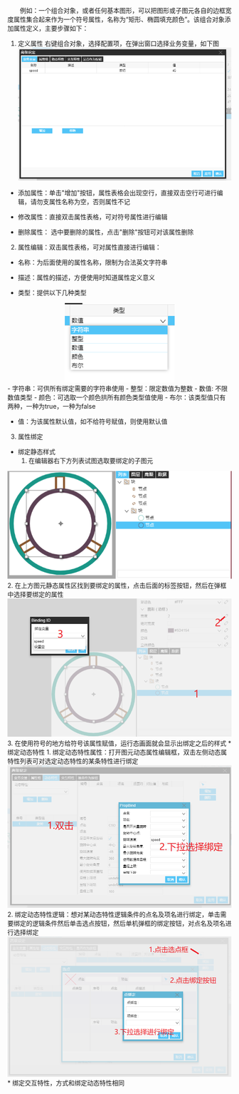 　　例如：一个组合对象，或者任何基本图形，可以把图形或子图元各自的边框宽度属性集合起来作为一个符号属性，名称为“矩形、椭圆填充颜色”。该组合对象添加属性定义，主要步骤如下：

1. 定义属性
右键组合对象，选择配置项，在弹出窗口选择业务变量，如下图
![业务变量](images/业务变量.png)
  * 添加属性：单击"增加"按钮，属性表格会出现空行，直接双击空行可进行编辑，请勿支属性名称为空，否则属性不记

  * 修改属性：直接双击属性表格，可对符号属性进行编辑

  * 删除属性： 选中要删除的属性，点击"删除"按钮可对该属性删除

2. 属性编辑：双击属性表格，可对属性直接进行编辑：
  * 名称：为后面使用的属性名称，限制为合法英文字符串
  * 描述：属性的描述，方便使用时知道属性定义意义

  * 类型：提供以下几种类型
<!-- <center>![业务变量](images/变量类型.png)</center> -->
  <div style="text-align: center"><img src="images/变量类型.png" alt=""></div>
    - 字符串：可供所有绑定需要的字符串使用
    - 整型：限定数值为整数
    - 数值: 不限数值类型
    - 颜色：可选取一个颜色拱所有颜色类型值使用
    - 布尔：该类型值只有两种，一种为true，一种为false

  * 值：为该属性默认值，如不给符号赋值，则使用默认值

3. 属性绑定
  * 绑定静态样式
    1. 在编辑器右下方列表试图选取要绑定的子图元
<div style="text-align: center"><img src="images/选取子图元.png" alt=""></div>
    2. 在上方图元静态属性区找到要绑定的属性，点击后面的标签按钮，然后在弹框中选择要绑定的属性
<center><img src="images/静态属性绑定.png" alt=""></center>
    3. 在使用符号的地方给符号该属性赋值，运行态画面就会显示出绑定之后的样式
  * 绑定动态特性
    1. 绑定动态特性属性：打开图元动态属性编辑框，双击左侧动态属特性列表可对选定动态特性的某条特性进行绑定
<center><img src="images/动态特性属性绑定.png" alt=""></center>
    2. 绑定动态特性逻辑：想对某动态特性逻辑条件的点名及项名进行绑定，单击需要绑定的逻辑条件然后单击选点按钮，然后单机弹框的绑定按钮，对点名及项名进行选择绑定
<center><img src="images/动态特性逻辑绑定.png" alt=""></center>
  * 绑定交互特性，方式和绑定动态特性相同